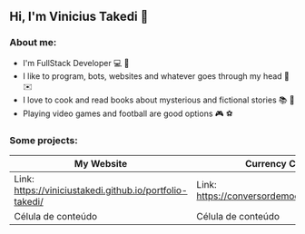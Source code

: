 ## Hi, I'm Vinicius Takedi :wave:

### About me:
* I'm FullStack Developer :computer: :floppy_disk: 
* I like to program, bots, websites and whatever goes through my head :robot: :envelope:
* I love to cook and read books about mysterious and fictional stories :books: :newspaper:
* Playing video games and football are good options :video_game: :soccer:

### Some projects:

| My Website  |  Currency Converter BR  |
| ------------------- | ------------------- |
|  Link: https://viniciustakedi.github.io/portfolio-takedi/|  Link: https://conversordemoedasbr.herokuapp.com/|
|  Célula de conteúdo |  Célula de conteúdo |
